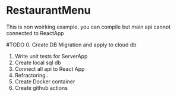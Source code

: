 # RestaurantMenu
This is non woirking example.  you can compile but main api cannot connected to ReactApp

#TODO
0. Create DB Migration and apply to cloud db
1. Write unit tests for ServerApp
2. Create local sql db 
3. Connect all api to React App
4. Refractoring..
5. Create Docker container
6. Create github actions
